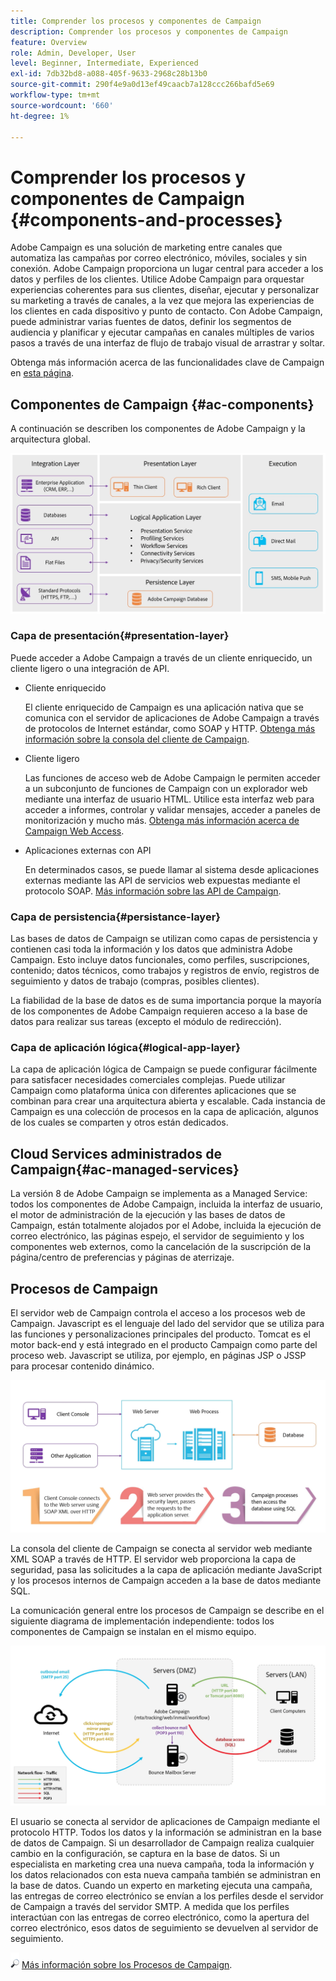 ```yaml
---
title: Comprender los procesos y componentes de Campaign
description: Comprender los procesos y componentes de Campaign
feature: Overview
role: Admin, Developer, User
level: Beginner, Intermediate, Experienced
exl-id: 7db32bd8-a088-405f-9633-2968c28b13b0
source-git-commit: 290f4e9a0d13ef49caacb7a128ccc266bafd5e69
workflow-type: tm+mt
source-wordcount: '660'
ht-degree: 1%

---
```


# Comprender los procesos y componentes de Campaign {#components-and-processes}

Adobe Campaign es una solución de marketing entre canales que automatiza las campañas por correo electrónico, móviles, sociales y sin conexión. Adobe Campaign proporciona un lugar central para acceder a los datos y perfiles de los clientes. Utilice Adobe Campaign para orquestar experiencias coherentes para sus clientes, diseñar, ejecutar y personalizar su marketing a través de canales, a la vez que mejora las experiencias de los clientes en cada dispositivo y punto de contacto. Con Adobe Campaign, puede administrar varias fuentes de datos, definir los segmentos de audiencia y planificar y ejecutar campañas en canales múltiples de varios pasos a través de una interfaz de flujo de trabajo visual de arrastrar y soltar.

Obtenga más información acerca de las funcionalidades clave de Campaign en [esta página](../start/get-started.md).

## Componentes de Campaign {#ac-components}

A continuación se describen los componentes de Adobe Campaign y la arquitectura global.

![](assets/ac-components.png)

### Capa de presentación{#presentation-layer}

Puede acceder a Adobe Campaign a través de un cliente enriquecido, un cliente ligero o una integración de API.

* Cliente enriquecido

   El cliente enriquecido de Campaign es una aplicación nativa que se comunica con el servidor de aplicaciones de Adobe Campaign a través de protocolos de Internet estándar, como SOAP y HTTP. [Obtenga más información sobre la consola del cliente de Campaign](../start/connect.md).

* Cliente ligero

   Las funciones de acceso web de Adobe Campaign le permiten acceder a un subconjunto de funciones de Campaign con un explorador web mediante una interfaz de usuario HTML. Utilice esta interfaz web para acceder a informes, controlar y validar mensajes, acceder a paneles de monitorización y mucho más.  [Obtenga más información acerca de Campaign Web Access](../start/connect.md).

* Aplicaciones externas con API

   En determinados casos, se puede llamar al sistema desde aplicaciones externas mediante las API de servicios web expuestas mediante el protocolo SOAP. [Más información sobre las API de Campaign](../dev/api.md).

### Capa de persistencia{#persistance-layer}

Las bases de datos de Campaign se utilizan como capas de persistencia y contienen casi toda la información y los datos que administra Adobe Campaign. Esto incluye datos funcionales, como perfiles, suscripciones, contenido; datos técnicos, como trabajos y registros de envío, registros de seguimiento y datos de trabajo (compras, posibles clientes).

La fiabilidad de la base de datos es de suma importancia porque la mayoría de los componentes de Adobe Campaign requieren acceso a la base de datos para realizar sus tareas (excepto el módulo de redirección).

### Capa de aplicación lógica{#logical-app-layer}

La capa de aplicación lógica de Campaign se puede configurar fácilmente para satisfacer necesidades comerciales complejas. Puede utilizar Campaign como plataforma única con diferentes aplicaciones que se combinan para crear una arquitectura abierta y escalable. Cada instancia de Campaign es una colección de procesos en la capa de aplicación, algunos de los cuales se comparten y otros están dedicados.

## Cloud Services administrados de Campaign{#ac-managed-services}

La versión 8 de Adobe Campaign se implementa as a Managed Service: todos los componentes de Adobe Campaign, incluida la interfaz de usuario, el motor de administración de la ejecución y las bases de datos de Campaign, están totalmente alojados por el Adobe, incluida la ejecución de correo electrónico, las páginas espejo, el servidor de seguimiento y los componentes web externos, como la cancelación de la suscripción de la página/centro de preferencias y páginas de aterrizaje.

## Procesos de Campaign

El servidor web de Campaign controla el acceso a los procesos web de Campaign. Javascript es el lenguaje del lado del servidor que se utiliza para las funciones y personalizaciones principales del producto. Tomcat es el motor back-end y está integrado en el producto Campaign como parte del proceso web. Javascript se utiliza, por ejemplo, en páginas JSP o JSSP para procesar contenido dinámico.

![](assets/ac-processes.png)

La consola del cliente de Campaign se conecta al servidor web mediante XML SOAP a través de HTTP. El servidor web proporciona la capa de seguridad, pasa las solicitudes a la capa de aplicación mediante JavaScript y los procesos internos de Campaign acceden a la base de datos mediante SQL.

La comunicación general entre los procesos de Campaign se describe en el siguiente diagrama de implementación independiente: todos los componentes de Campaign se instalan en el mismo equipo.

![](assets/ac-standalone.png)

El usuario se conecta al servidor de aplicaciones de Campaign mediante el protocolo HTTP. Todos los datos y la información se administran en la base de datos de Campaign. Si un desarrollador de Campaign realiza cualquier cambio en la configuración, se captura en la base de datos. Si un especialista en marketing crea una nueva campaña, toda la información y los datos relacionados con esta nueva campaña también se administran en la base de datos. Cuando un experto en marketing ejecuta una campaña, las entregas de correo electrónico se envían a los perfiles desde el servidor de Campaign a través del servidor SMTP. A medida que los perfiles interactúan con las entregas de correo electrónico, como la apertura del correo electrónico, esos datos de seguimiento se devuelven al servidor de seguimiento.

![](../assets/do-not-localize/glass.png) [Más información sobre los Procesos de Campaign](../architecture/general-architecture.md#dev-env).

